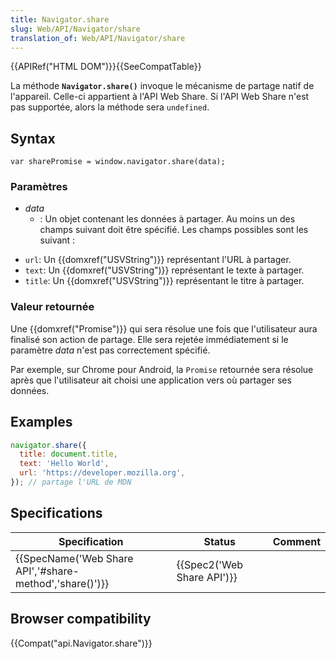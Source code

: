 ```yaml
---
title: Navigator.share
slug: Web/API/Navigator/share
translation_of: Web/API/Navigator/share
---
```

{{APIRef("HTML DOM")}}{{SeeCompatTable}}

La méthode **`Navigator.share()`** invoque le mécanisme de partage natif de l'appareil. Celle-ci appartient à l'API Web Share. Si l'API Web Share n'est pas supportée, alors la méthode sera `undefined`.

## Syntax

    var sharePromise = window.navigator.share(data);

### Paramètres

- _data_
  - : Un objet contenant les données à partager. Au moins un des champs suivant doit être spécifié. Les champs possibles sont les suivant :

<!---->

- `url`: Un {{domxref("USVString")}} représentant l'URL à partager.
- `text`: Un {{domxref("USVString")}} représentant le texte à partager.
- `title`: Un {{domxref("USVString")}} représentant le titre à partager.

<!---->

### Valeur retournée

Une {{domxref("Promise")}} qui sera résolue une fois que l'utilisateur aura finalisé son action de partage. Elle sera rejetée immédiatement si le paramètre _data_ n'est pas correctement spécifié.

Par exemple, sur Chrome pour Android, la `Promise` retournée sera résolue après que l'utilisateur ait choisi une application vers où partager ses données.

## Examples

```js
navigator.share({
  title: document.title,
  text: 'Hello World',
  url: 'https://developer.mozilla.org',
}); // partage l'URL de MDN
```

## Specifications

| Specification                                                            | Status                               | Comment |
| ------------------------------------------------------------------------ | ------------------------------------ | ------- |
| {{SpecName('Web Share API','#share-method','share()')}} | {{Spec2('Web Share API')}} |         |

## Browser compatibility

{{Compat("api.Navigator.share")}}
